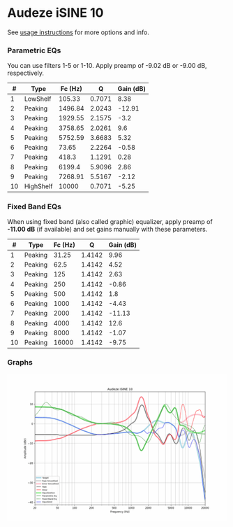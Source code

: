 # Audeze iSINE 10
See [usage instructions](https://github.com/jaakkopasanen/AutoEq#usage) for more options and info.

### Parametric EQs
You can use filters 1-5 or 1-10. Apply preamp of -9.02 dB or -9.00 dB, respectively.

|   # | Type      |   Fc (Hz) |      Q |   Gain (dB) |
|-----|-----------|-----------|--------|-------------|
|   1 | LowShelf  |    105.33 | 0.7071 |        8.38 |
|   2 | Peaking   |   1496.84 | 2.0243 |      -12.91 |
|   3 | Peaking   |   1929.55 | 2.1575 |       -3.2  |
|   4 | Peaking   |   3758.65 | 2.0261 |        9.6  |
|   5 | Peaking   |   5752.59 | 3.6683 |        5.32 |
|   6 | Peaking   |     73.65 | 2.2264 |       -0.58 |
|   7 | Peaking   |    418.3  | 1.1291 |        0.28 |
|   8 | Peaking   |   6199.4  | 5.9096 |        2.86 |
|   9 | Peaking   |   7268.91 | 5.5167 |       -2.12 |
|  10 | HighShelf |  10000    | 0.7071 |       -5.25 |

### Fixed Band EQs
When using fixed band (also called graphic) equalizer, apply preamp of **-11.00 dB** (if available) and set gains manually with these parameters.

|   # | Type    |   Fc (Hz) |      Q |   Gain (dB) |
|-----|---------|-----------|--------|-------------|
|   1 | Peaking |     31.25 | 1.4142 |        9.96 |
|   2 | Peaking |     62.5  | 1.4142 |        4.52 |
|   3 | Peaking |    125    | 1.4142 |        2.63 |
|   4 | Peaking |    250    | 1.4142 |       -0.86 |
|   5 | Peaking |    500    | 1.4142 |        1.8  |
|   6 | Peaking |   1000    | 1.4142 |       -4.43 |
|   7 | Peaking |   2000    | 1.4142 |      -11.13 |
|   8 | Peaking |   4000    | 1.4142 |       12.6  |
|   9 | Peaking |   8000    | 1.4142 |       -1.07 |
|  10 | Peaking |  16000    | 1.4142 |       -9.75 |

### Graphs
![](./Audeze%20iSINE%2010.png)

